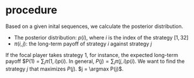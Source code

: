 # procedure

Based on a given inital sequences, we calculate the posterior distribution.

- The posterior distribution: $p(i)$, where $i$ is the index of the strategy $[1,32]$
- $\pi(i, j)$: the long-term payoff of strategy $i$ against strategy $j$

If the focal player takes strategy $1$, for instance, the expected long-term payoff $P(1) = $\sum_i \pi(1,i) p(i)$.
In general, $P(j) = \sum_i \pi(j,i) p(i)$.
We want to find the strategy $j$ that maximizes $P(j)$.
$j = \argmax P(j)$.